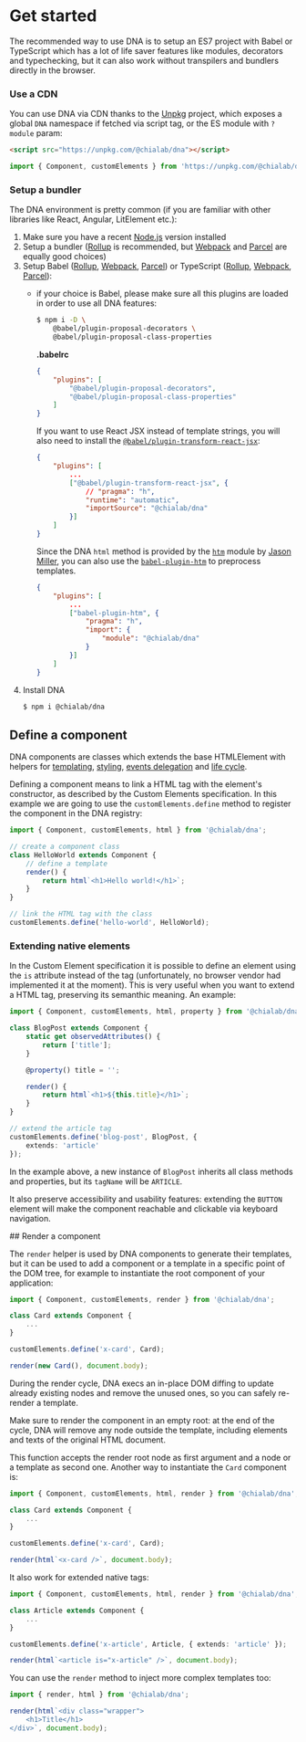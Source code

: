 # Get started

The recommended way to use DNA is to setup an ES7 project with Babel or TypeScript which has a lot of life saver features like modules, decorators and typechecking, but it can also work without transpilers and bundlers directly in the browser.

### Use a CDN

You can use DNA via CDN thanks to the [Unpkg](https://unpkg.com/) project, which exposes a global `DNA` namespace if fetched via script tag, or the ES module with `?module` param:

```html
<script src="https://unpkg.com/@chialab/dna"></script>
```

```ts
import { Component, customElements } from 'https://unpkg.com/@chialab/dna?module';
```

### Setup a bundler

The DNA environment is pretty common (if you are familiar with other libraries like React, Angular, LitElement etc.):

1. Make sure you have a recent [Node.js](https://nodejs.org/en/) version installed
2. Setup a bundler ([Rollup](https://rollupjs.org) is recommended, but [Webpack](https://webpack.js.org/) and [Parcel](https://parceljs.org/) are equally good choices)
3. Setup Babel ([Rollup](https://github.com/rollup/rollup-plugin-babel), [Webpack](https://github.com/babel/babel-loader), [Parcel](https://parceljs.org/transforms.html#babel)) or TypeScript ([Rollup](https://github.com/rollup/rollup-plugin-typescript), [Webpack](https://webpack.js.org/guides/typescript/), [Parcel](https://parceljs.org/transforms.html#typescript)):
    * if your choice is Babel, please make sure all this plugins are loaded in order to use all DNA features:
        ```sh
        $ npm i -D \
            @babel/plugin-proposal-decorators \
            @babel/plugin-proposal-class-properties
        ```

        **.babelrc**

        ```json
        {
            "plugins": [
                "@babel/plugin-proposal-decorators",
                "@babel/plugin-proposal-class-properties"
            ]
        }
        ```

        If you want to use React JSX instead of template strings, you will also need to install the [`@babel/plugin-transform-react-jsx`](https://www.npmjs.com/package/@babel/plugin-transform-react-jsx):

        ```json
        {
            "plugins": [
                ...
                ["@babel/plugin-transform-react-jsx", {
                    // "pragma": "h",
                    "runtime": "automatic",
                    "importSource": "@chialab/dna"
                }]
            ]
        }
        ```
        
        Since the DNA `html` method is provided by the [`htm`](https://github.com/developit/htm) module by [Jason Miller](https://github.com/developit), you can also use the [`babel-plugin-htm`](https://www.npmjs.com/package/babel-plugin-htm) to preprocess templates. 

        ```json
        {
            "plugins": [
                ...
                ["babel-plugin-htm", {
                    "pragma": "h",
                    "import": {
                        "module": "@chialab/dna"
                    }
                }]
            ]
        }
        ```
4. Install DNA
    ```sh
    $ npm i @chialab/dna
    ```

## Define a component

DNA components are classes which extends the base HTMLElement with helpers for [templating](./templates), [styling](./styles), [events delegation](./events) and [life cycle](./life-cycle).

Defining a component means to link a HTML tag with the element's constructor, as described by the Custom Elements specification.
In this example we are going to use the `customElements.define` method to register the component in the DNA registry:

```ts
import { Component, customElements, html } from '@chialab/dna';

// create a component class
class HelloWorld extends Component {
    // define a template
    render() {
        return html`<h1>Hello world!</h1>`;
    }
}

// link the HTML tag with the class
customElements.define('hello-world', HelloWorld);
```

### Extending native elements

In the Custom Element specification it is possible to define an element using the `is` attribute instead of the tag (unfortunately, no browser vendor had implemented it at the moment).
This is very useful when you want to extend a HTML tag, preserving its semanthic meaning. An example:

```ts
import { Component, customElements, html, property } from '@chialab/dna';

class BlogPost extends Component {
    static get observedAttributes() {
        return ['title'];
    }

    @property() title = '';

    render() {
        return html`<h1>${this.title}</h1>`;
    }
}

// extend the article tag
customElements.define('blog-post', BlogPost, {
    extends: 'article'
});
```

In the example above, a new instance of `BlogPost` inherits all class methods and properties, but its `tagName` will be `ARTICLE`.

<aside class="note">

It also preserve accessibility and usability features: extending the `BUTTON` element will make the component reachable and clickable via keyboard navigation.

</aside>

## Render a component

The `render` helper is used by DNA components to generate their templates, but it can be used to add a component or a template in a specific point of the DOM tree, for example to instantiate the root component of your application:

```ts
import { Component, customElements, render } from '@chialab/dna';

class Card extends Component {
    ...
}

customElements.define('x-card', Card);

render(new Card(), document.body);
```

During the render cycle, DNA execs an in-place DOM diffing to update already existing nodes and remove the unused ones, so you can safely re-render a template.

<aside class="note">

Make sure to render the component in an empty root: at the end of the cycle, DNA will remove any node outside the template, including elements and texts of the original HTML document.

</aside>

This function accepts the render root node as first argument and a node or a template as second one. Another way to instantiate the `Card` component is:

```ts
import { Component, customElements, html, render } from '@chialab/dna';

class Card extends Component {
    ...
}

customElements.define('x-card', Card);

render(html`<x-card />`, document.body);
```

It also work for extended native tags:

```ts
import { Component, customElements, html, render } from '@chialab/dna';

class Article extends Component {
    ...
}

customElements.define('x-article', Article, { extends: 'article' });

render(html`<article is="x-article" />`, document.body);
```

You can use the `render` method to inject more complex templates too:

```ts
import { render, html } from '@chialab/dna';

render(html`<div class="wrapper">
    <h1>Title</h1>
</div>`, document.body);
```
